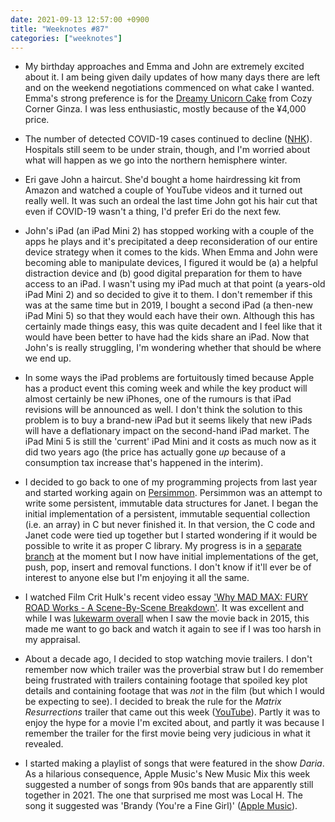 ```yaml
---
date: 2021-09-13 12:57:00 +0900
title: "Weeknotes #87"
categories: ["weeknotes"]
---
```


- My birthday approaches and Emma and John are extremely excited about it. I am being given daily updates of how many days there are left and on the weekend negotiations commenced on what cake I wanted. Emma's strong preference is for the [Dreamy Unicorn Cake](https://lotte-shop.jp/shop/g/gyru) from Cozy Corner Ginza. I was less enthusiastic, mostly because of the ¥4,000 price.

- The number of detected COVID-19 cases continued to decline ([NHK](https://www3.nhk.or.jp/nhkworld/en/news/20210910_29/)). Hospitals still seem to be under strain, though, and I'm worried about what will happen as we go into the northern hemisphere winter.

- Eri gave John a haircut. She'd bought a home hairdressing kit from Amazon and watched a couple of YouTube videos and it turned out really well. It was such an ordeal the last time John got his hair cut that even if COVID-19 wasn't a thing, I'd prefer Eri do the next few.

- John's iPad (an iPad Mini 2) has stopped working with a couple of the apps he plays and it's precipitated a deep reconsideration of our entire device strategy when it comes to the kids. When Emma and John were becoming able to manipulate devices, I figured it would be (a) a helpful distraction device and (b) good digital preparation for them to have access to an iPad. I wasn't using my iPad much at that point (a years-old iPad Mini 2) and so decided to give it to them. I don't remember if this was at the same time but in 2019, I bought a second iPad (a then-new iPad Mini 5) so that they would each have their own. Although this has certainly made things easy, this was quite decadent and I feel like that it would have been better to have had the kids share an iPad. Now that John's is really struggling, I'm wondering whether that should be where we end up.

- In some ways the iPad problems are fortuitously timed because Apple has a product event this coming week and while the key product will almost certainly be new iPhones, one of the rumours is that iPad revisions will be announced as well. I don't think the solution to this problem is to buy a brand-new iPad but it seems likely that new iPads will have a deflationary impact on the second-hand iPad market. The iPad Mini 5 is still the 'current' iPad Mini and it costs as much now as it did two years ago (the price has actually gone _up_ because of a consumption tax increase that's happened in the interim).

- I decided to go back to one of my programming projects from last year and started working again on [Persimmon](https://github.com/pyrmont/persimmon). Persimmon was an attempt to write some persistent, immutable data structures for Janet. I began the initial implementation of a persistent, immutable sequential collection (i.e. an array) in C but never finished it. In that version, the C code and Janet code were tied up together but I started wondering if it would be possible to write it as proper C library. My progress is in a [separate branch](https://github.com/pyrmont/persimmon/tree/c-library) at the moment but I now have initial implementations of the get, push, pop, insert and removal functions. I don't know if it'll ever be of interest to anyone else but I'm enjoying it all the same.

- I watched Film Crit Hulk's recent video essay ['Why MAD MAX: FURY ROAD Works - A Scene-By-Scene Breakdown'](https://www.youtube.com/watch?v=8K2YdftsywM). It was excellent and while I was [lukewarm overall](https://letterboxd.com/pyrmont/film/mad-max-fury-road/) when I saw the movie back in 2015, this made me want to go back and watch it again to see if I was too harsh in my appraisal.

- About a decade ago, I decided to stop watching movie trailers. I don't remember now which trailer was the proverbial straw but I do remember being frustrated with trailers containing footage that spoiled key plot details and containing footage that was _not_ in the film (but which I would be expecting to see). I decided to break the rule for the _Matrix Resurrections_ trailer that came out this week ([YouTube](https://www.youtube.com/watch?v=9ix7TUGVYIo)). Partly it was to enjoy the hype for a movie I'm excited about, and partly it was because I remember the trailer for the first movie being very judicious in what it revealed.

- I started making a playlist of songs that were featured in the show _Daria_. As a hilarious consequence, Apple Music's New Music Mix this week suggested a number of songs from 90s bands that are apparently still together in 2021. The one that surprised me most was Local H. The song it suggested was 'Brandy (You're a Fine Girl)' ([Apple Music](https://music.apple.com/us/album/brandy-youre-a-fine-girl/1576427383?i=1576427629)).
